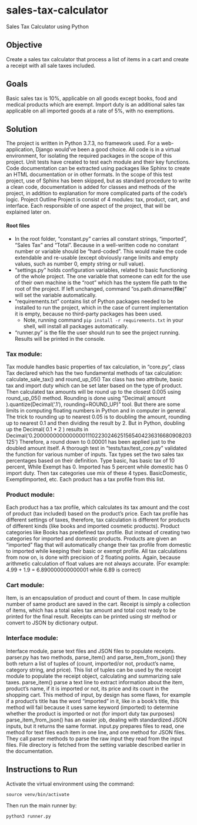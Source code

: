 # sales-tax-calculator
Sales Tax Calculator using Python

## Objective
Create a sales tax calculator that process a list of items in a cart and create a receipt with all sale taxes included.

## Goals
Basic sales tax is 10%, applicable on all goods except books, food and medical products which are exempt. Import duty is an additional sales tax applicable on all imported goods at a rate of 5%, with no exemptions.

## Solution
The project is written in Python 3.7.3, no framework used. For a web-application, Django would’ve been a good choice. All code is in a virtual environment, for isolating the required packages in the scope of this project. Unit tests have created to test each module and their key functions. Code documentation can be extracted using packages like Sphinx to create an HTML documentation or in other formats. In the scope of this test project, use of Sphinx has been skipped, but as standard procedure to write a clean code, documentation is added for classes and methods of the project, in addition to explanation for more complicated parts of the code’s logic.
Project Outline
Project is consist of 4 modules: tax, product, cart, and interface. Each responsible of one aspect of the project, that will be explained later on.

#### Root files
* In the root folder, “constant.py” carries all constant strings, “imported”, “Sales Tax” and “Total”. Because in a well-written code no constant number or variable should be “hard-coded”. This would make the code extendable and re-usable (except obviously range limits and empty values, such as number 0, empty string or null value).
* “settings.py” holds configuration variables, related to basic functioning of the whole project. The one variable that someone can edit for the use of their own machine is the “root” which has the system file path to the root of the project. If left unchanged, command “os.path.dirname(__file__)” will set the variable automatically.
* “requirements.txt” contains list of Python packages needed to be installed to run the project, which in the case of current implementation it is empty, because no third-party packages has been used.
  * Note, running command 
  ```pip install -r requirements.txt```
  in your shell, will install all packages automatically.
* “runner.py” is the file the user should run to see the project running. Results will be printed in the console.

### Tax module:
Tax module handles basic properties of tax calculation, in “core.py”, class Tax declared which has the two fundamental methods of tax calculation: calculate_sale_tax() and round_up_05()
Tax class has two attribute, basic tax and import duty which can be set later based on the type of product. Then calculated tax amounts will be round up to the closest 0.005 using round_up_05() method. Rounding is done using “Decimal( amount ).quantize(Decimal(‘.1’), rounding=ROUND_UP)” tool. But there are some limits in computing floating numbers in Python and in computer in general.
The trick to rounding up to nearest 0.05 is to doubling the amount, rounding up to nearest 0.1 and then dividing the result by 2. But in Python, doubling up the Decimal( 0.1 * 2 ) results in Decimal(‘0.200000000000000011102230246251565404236316680908203125')
Therefore, a round down to 0.00001 has been applied just to the doubled amount itself. A thorough test in “tests/tax/test_core.py” validated the function for various number of inputs.
Tax types set the two sales tax percentages based on their definition. Type basic, has basic tax of 10 percent, While Exempt has 0. Imported has 5 percent while domestic has 0 import duty.
Then tax categories use mix of these 4 types. BasicDomestic, ExemptImported, etc. Each product has a tax profile from this list.

### Product module:
Each product has a tax profile, which calculates its tax amount and the cost of product (tax included) based on the product’s price. Each tax profile has different settings of taxes, therefore, tax calculation is different for products of different kinds (like books and imported cosmetic products).
Product categories like Books has predefined tax profile. But instead of creating two categories for imported and domestic products. Products are given an “imported” flag that will automatically change their tax profile from domestic to imported while keeping their basic or exempt profile.
All tax calculations from now on, is done with precision of 2 floating points. Again, because arithmetic calculation of float values are not always accurate. (For example: 4.99 + 1.9 = 6.890000000000001 while 6.89 is correct)

### Cart module:
Item, is an encapsulation of product and count of them. In case multiple number of same product are saved in the cart.
Receipt is simply a collection of items, which has a total sales tax amount and total cost ready to be printed for the final result. Receipts can be printed using str method or convert to JSON by dictionary output.

### Interface module:
Interface module, parse text files and JSON files to populate receipts.
parser.py has two methods, parse_item() and parse_item_from_json() they both return a list of tuples of (count, imported/or not, product’s name, category string, and price). This list of tuples can be used by the receipt module to populate the receipt object, calculating and summarizing sale taxes. parse_item() parse a text line to extract information about the item, product’s name, if it is imported or not, its price and its count in the shopping cart. This method of input, by design has some flaws, for example if a product’s title has the word “imported” in it, like in a book’s title, this method will fail because it uses same keyword (imported) to determine whether the product is imported or not (for import duty tax purposes) parse_item_from_json() has an easier job, dealing with standardized JSON inputs, but it returns the same format.
input.py prepares files to read, one method for text files each item in one line, and one method for JSON files. They call parser methods to parse the raw input they read from the input files. File directory is fetched from the setting variable described earlier in the documentation.

## Instructions to Run
Activate the virtual environment using the command:
```console
source venv/bin/activate
```
Then run the main runner by:
```console
python3 runner.py
```
